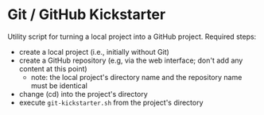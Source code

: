 # Git / GitHub Kickstarter

Utility script for turning a local project into a GitHub project. Required steps:

 * create a local project (i.e., initially without Git)
 * create a GitHub repository (e.g, via the web interface; don't add any content at this point)
   * note: the local project's directory name and the repository name must be identical
 * change (cd) into the project's directory
 * execute `git-kickstarter.sh` from the project's directory
